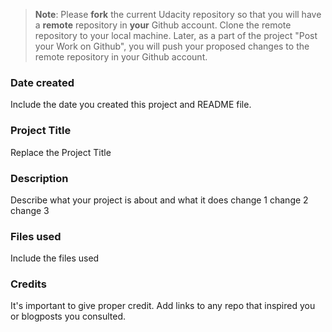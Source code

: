 >**Note**: Please **fork** the current Udacity repository so that you will have a **remote** repository in **your** Github account. Clone the remote repository to your local machine. Later, as a part of the project "Post your Work on Github", you will push your proposed changes to the remote repository in your Github account.

### Date created



Include the date you created this project and README file.

### Project Title
Replace the Project Title

### Description
Describe what your project is about and what it does
change 1
change 2
change 3

### Files used
Include the files used

### Credits
It's important to give proper credit. Add links to any repo that inspired you or blogposts you consulted.

